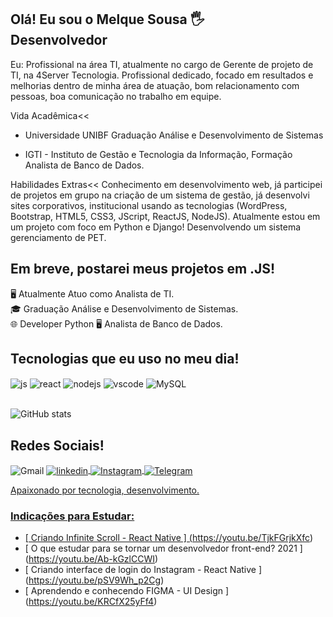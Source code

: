 ##  Olá! Eu sou o Melque Sousa 🖐️<br/>Desenvolvedor

Eu:
Profissional na área TI, atualmente no cargo de Gerente de projeto de TI, na 4Server Tecnologia. 
Profissional dedicado, focado em resultados e melhorias dentro de minha área de atuação, bom relacionamento com pessoas, boa comunicação no trabalho em equipe.

Vida Acadêmica<<

* Universidade UNIBF
Graduação Análise e Desenvolvimento de Sistemas

* IGTI - Instituto de Gestão e Tecnologia da Informação, Formação Analista de Banco de Dados.

Habilidades Extras<<
Conhecimento em desenvolvimento web, já participei de projetos em grupo na criação de um sistema de gestão, já desenvolvi sites corporativos, institucional usando as tecnologias (WordPress, Bootstrap, HTML5, CSS3, JScript, ReactJS, NodeJS).
Atualmente estou em um projeto com foco em Python e Django! Desenvolvendo um sistema gerenciamento de PET.

## Em breve, postarei meus projetos em .JS!

🖥️ Atualmente Atuo como Analista de TI.<br/>
🎓 Graduação Análise e Desenvolvimento de Sistemas.<br/>
🌐 Developer Python
🖥️ Analista de Banco de Dados.
##  Tecnologias que eu uso no meu dia!

<div style = "display: inline_block"><div style = "display: inline_block">
  
  <img align = "center" alt = "js" src = "https://img.shields.io/badge/JavaScript-F7DF1E?style=for-the-badge&logo=javascript&logoColor=black" />
  <img align = "center" alt = "react" src = "https://img.shields.io/badge/React-20232A?style=for-the-badge&logo=react&logoColor=61DAFB" />
  <img align = "center" alt = "nodejs" src = "https://img.shields.io/badge/Node.js-43853D?style=for-the-badge&logo=node.js&logoColor=white" />

  <img align = "center" alt = "vscode" src = "https://img.shields.io/badge/Visual_Studio_Code-0078D4?style=for-the-badge&logo=visual%20studio%20code&logoColor=white" />
  <img align = "center" alt = "MySQL" src = "https://img.shields.io/badge/MySQL-005C84?style=for-the-badge&logo=mysql&logoColor=white" />
  </div><br/>
    
![GitHub stats](https://github-readme-stats.vercel.app/api?username=developer-2022&show_icons=true&theme=radical)
## Redes Sociais!
<div style = "display: inline_block">
    <img align = "center" alt = "Gmail" src = "https://img.shields.io/badge/Gmail-D14836?style=for-the-badge&logo=gmail&logoColor=white" />
    <a href="https://www.linkedin.com/in/melquesousa/" rel="nofollow"> 
    <img align = "center" alt = "linkedin" src = "https://img.shields.io/badge/LinkedIn-0077B5?style=for-the-badge&logo=linkedin&logoColor=white" />
    <img align = "center" alt = "Instagram" src = "https://img.shields.io/badge/Instagram-E4405F?style=for-the-badge&logo=instagram&logoColor=white" />
    <img align = "center" alt = "Telegram" src = "https://img.shields.io/badge/Telegram-2CA5E0?style=for-the-badge&logo=telegram&logoColor=white" />

</div>
    
Apaixonado por tecnologia, desenvolvimento.
           
### Indicações para Estudar:
- [ Criando Infinite Scroll - React Native ] (https://youtu.be/TjkFGrjkXfc) <br/>
- [ O que estudar para se tornar um desenvolvedor front-end? 2021 ] (https://youtu.be/Ab-kGzlCCWI) <br/>
- [ Criando interface de login do Instagram - React Native ] (https://youtu.be/pSV9Wh_p2Cg) <br/>
- [ Aprendendo e conhecendo FIGMA - UI Design ] (https://youtu.be/KRCfX25yFf4) <br/>
